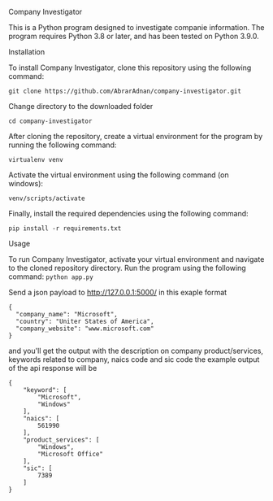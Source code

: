 Company Investigator


This is a Python program designed to investigate companie information. The program requires Python 3.8 or later, and has been tested on Python 3.9.0.

Installation

To install Company Investigator, clone this repository using the following command:
```
git clone https://github.com/AbrarAdnan/company-investigator.git
```
Change directory to the downloaded folder
```
cd company-investigator
```
After cloning the repository, create a virtual environment for the program by running the following command:
```
virtualenv venv
```
Activate the virtual environment using the following command (on windows):

```
venv/scripts/activate
```

Finally, install the required dependencies using the following command:
```
pip install -r requirements.txt
```
Usage

To run Company Investigator, activate your virtual environment and navigate to the cloned repository directory. Run the program using the following command:
``
python app.py
``

Send a json payload to http://127.0.0.1:5000/ 
in this exaple format
```
{
  "company_name": "Microsoft",
  "country": "Uniter States of America",
  "company_website": "www.microsoft.com"
}
```
and you'll get the output with the description on company product/services, keywords related to company, naics code and sic code
the example output of the api response will be
```
{
    "keyword": [
        "Microsoft",
        "Windows"
    ],
    "naics": [
        561990
    ],
    "product_services": [
        "Windows",
        "Microsoft Office"
    ],
    "sic": [
        7389
    ]
}
```
